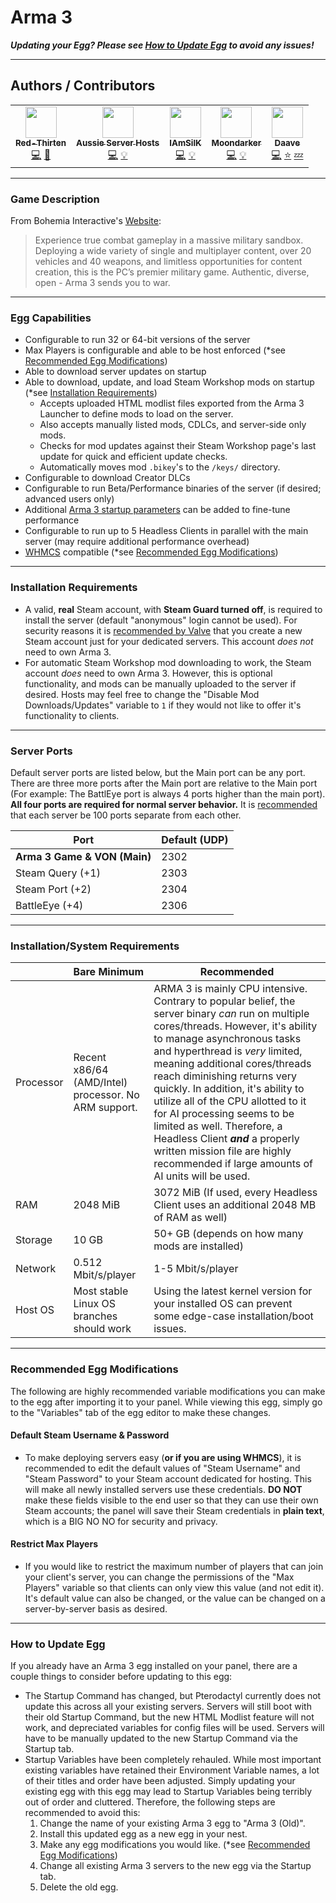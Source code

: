 # Arma 3

***Updating your Egg? Please see [How to Update Egg](#how-to-update-egg) to avoid any issues!***
___

## Authors / Contributors

<!-- prettier-ignore-start -->
<!-- markdownlint-disable -->
<table>
    <tr>
        <td align="center">
            <a href="https://github.com/lilkingjr1">
                <img src="https://avatars.githubusercontent.com/u/4533989" width="50px;" alt=""/><br /><sub><b>Red-Thirten</b></sub>
            </a>
            <br />
            <a href="https://github.com/parkervcp/eggs/commits?author=lilkingjr1" title="Codes">💻</a>
            <a href="https://github.com/parkervcp/eggs/commits?author=lilkingjr1" title="Maintains">🔨</a>
        </td>
        <td align="center">
            <a href="https://github.com/aussieserverhosts">
                <img src="https://avatars.githubusercontent.com/u/65438932" width="50px;" alt=""/><br /><sub><b>Aussie Server Hosts</b></sub>
            </a>
            <br />
            <a href="https://github.com/parkervcp/eggs/commits?author=aussieserverhosts" title="Codes">💻</a>
            <a href="https://github.com/parkervcp/eggs/commits?author=aussieserverhosts" title="Contributor">💡</a>
        </td>
        <td align="center">
            <a href="https://github.com/IAmSilK">
                <img src="https://avatars.githubusercontent.com/u/16708907" width="50px;" alt=""/><br /><sub><b>IAmSilK</b></sub>
            </a>
            <br />
            <a href="https://github.com/parkervcp/eggs/commits?author=IAmSilK" title="Codes">💻</a>
            <a href="https://github.com/parkervcp/eggs/commits?author=IAmSilK" title="Contributor">💡</a>
        </td>
        <td align="center">
            <a href="https://github.com/Moondarker">
                <img src="https://avatars.githubusercontent.com/u/4098364" width="50px;" alt=""/><br /><sub><b>Moondarker</b></sub>
            </a>
            <br />
            <a href="https://github.com/parkervcp/eggs/commits?author=Moondarker" title="Codes">💻</a>
            <a href="https://github.com/parkervcp/eggs/commits?author=Moondarker" title="Contributor">💡</a>
        </td>
        <td align="center">
            <a href="https://github.com/Yomanz">
                <img src="https://avatars.githubusercontent.com/u/5119107" width="50px;" alt=""/><br /><sub><b>Daave</b></sub>
            </a>
            <br />
            <a href="https://github.com/parkervcp/eggs/commits?author=Yomanz" title="Codes">💻</a>
            <a href="https://github.com/parkervcp/eggs/commits?author=Yomanz" title="Original Creator">⭐</a>
            <a href="https://github.com/parkervcp/eggs/commits?author=Yomanz" title="Retired from Development">💤</a>
        </td>
    </tr>
</table>
<!-- markdownlint-enable -->
<!-- prettier-ignore-end -->

___

### Game Description

From Bohemia Interactive's [Website](https://arma3.com/):
> Experience true combat gameplay in a massive military sandbox. Deploying a wide variety of single and multiplayer content, over 20 vehicles and 40 weapons, and limitless opportunities for content creation, this is the PC’s premier military game. Authentic, diverse, open - Arma 3 sends you to war.
___

### Egg Capabilities

- Configurable to run 32 or 64-bit versions of the server
- Max Players is configurable and able to be host enforced (\*see [Recommended Egg Modifications](#recommended-egg-modifications))
- Able to download server updates on startup
- Able to download, update, and load Steam Workshop mods on startup (\*see [Installation Requirements](#installation-requirements))
  - Accepts uploaded HTML modlist files exported from the Arma 3 Launcher to define mods to load on the server.
  - Also accepts manually listed mods, CDLCs, and server-side only mods.
  - Checks for mod updates against their Steam Workshop page's last update for quick and efficient update checks.
  - Automatically moves mod `.bikey`'s to the `/keys/` directory.
- Configurable to download Creator DLCs
- Configurable to run Beta/Performance binaries of the server (if desired; advanced users only)
- Additional [Arma 3 startup parameters](https://community.bistudio.com/wiki/Arma_3_Startup_Parameters) can be added to fine-tune performance
- Configurable to run up to 5 Headless Clients in parallel with the main server (may require additional performance overhead)
- [WHMCS](https://www.whmcs.com/) compatible (\*see [Recommended Egg Modifications](#recommended-egg-modifications))

___

### Installation Requirements

- A valid, **real** Steam account, with **Steam Guard turned off**, is required to install the server (default "anonymous" login cannot be used). For security reasons it is [recommended by Valve](https://developer.valvesoftware.com/wiki/SteamCMD#With_a_Steam_account) that you create a new Steam account just for your dedicated servers. This account *does not* need to own Arma 3.
- For automatic Steam Workshop mod downloading to work, the Steam account *does* need to own Arma 3. However, this is optional functionality, and mods can be manually uploaded to the server if desired. Hosts may feel free to change the "Disable Mod Downloads/Updates" variable to `1` if they would not like to offer it's functionality to clients.

___

### Server Ports

Default server ports are listed below, but the Main port can be any port. There are three more ports after the Main port are relative to the Main port (For example: The BattlEye port is always 4 ports higher than the main port). **All four ports are required for normal server behavior.** It is [recommended](https://community.bistudio.com/wiki/Arma_3:_Dedicated_Server#Port_Forwarding) that each server be 100 ports separate from each other.

| Port | Default (UDP) |
|---------|---------|
| **Arma 3 Game & VON (Main)** | 2302 |
| Steam Query (+1) | 2303 |
| Steam Port (+2) | 2304 |
| BattleEye (+4) | 2306 |

___

### Installation/System Requirements

|  | Bare Minimum | Recommended |
|---------|---------|---------|
| Processor | Recent x86/64 (AMD/Intel) processor. No ARM support. | ARMA 3 is mainly CPU intensive. Contrary to popular belief, the server binary *can* run on multiple cores/threads. However, it's ability to manage asynchronous tasks and hyperthread is *very* limited, meaning additional cores/threads reach diminishing returns very quickly. In addition, it's ability to utilize all of the CPU allotted to it for AI processing seems to be limited as well. Therefore, a Headless Client ***and*** a properly written mission file are highly recommended if large amounts of AI units will be used. |
| RAM | 2048 MiB | 3072 MiB (If used, every Headless Client uses an additional 2048 MB of RAM as well) |
| Storage | 10 GB | 50+ GB (depends on how many mods are installed) |
| Network | 0.512 Mbit/s/player | 1-5 Mbit/s/player |
| Host OS | Most stable Linux OS branches should work | Using the latest kernel version for your installed OS can prevent some edge-case installation/boot issues. |

___

### Recommended Egg Modifications

The following are highly recommended variable modifications you can make to the egg after importing it to your panel. While viewing this egg, simply go to the "Variables" tab of the egg editor to make these changes.

#### Default Steam Username & Password

- To make deploying servers easy (**or if you are using WHMCS**), it is recommended to edit the default values of "Steam Username" and "Steam Password" to your Steam account dedicated for hosting. This will make all newly installed servers use these credentials. **DO NOT** make these fields visible to the end user so that they can use their own Steam accounts; the panel will save their Steam credentials in **plain text**, which is a BIG NO NO for security and privacy.

#### Restrict Max Players

- If you would like to restrict the maximum number of players that can join your client's server, you can change the permissions of the "Max Players" variable so that clients can only view this value (and not edit it). It's default value can also be changed, or the value can be changed on a server-by-server basis as desired.
___

### How to Update Egg

If you already have an Arma 3 egg installed on your panel, there are a couple things to consider before updating to this egg:
- The Startup Command has changed, but Pterodactyl currently does not update this across all your existing servers. Servers will still boot with their old Startup Command, but the new HTML Modlist feature will not work, and depreciated variables for config files will be used. Servers will have to be manually updated to the new Startup Command via the Startup tab.
- Startup Variables have been completely rehauled. While most important existing variables have retained their Environment Variable names, a lot of their titles and order have been adjusted. Simply updating your existing egg with this egg may lead to Startup Variables being terribly out of order and cluttered. Therefore, the following steps are recommended to avoid this:
  1. Change the name of your existing Arma 3 egg to "Arma 3 (Old)".
  2. Install this updated egg as a new egg in your nest.
  3. Make any egg modifications you would like. (\*see [Recommended Egg Modifications](#recommended-egg-modifications))
  4. Change all existing Arma 3 servers to the new egg via the Startup tab.
  5. Delete the old egg.
